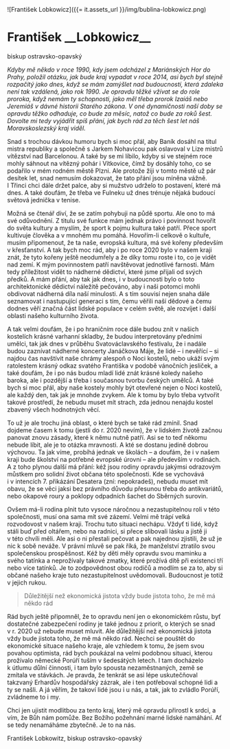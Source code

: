<div class="persona">
![František Lobkowicz]({{= it.assets_url }}/img/bublina-lobkowicz.png)

  <div>
    <h1>František __Lobkowicz__</h1>
    <span>biskup ostravsko-opavský</span>
  </div>
</div>

*Kdyby mě někdo v&nbsp;roce 1990, kdy jsem odcházel z&nbsp;Mariánských Hor do Prahy, položil otázku, jak bude kraj vypadat v&nbsp;roce 2014, asi bych byl stejně rozpačitý jako dnes, když se mám zamýšlet nad budoucností, která zdaleka není tak vzdálená, jako rok 1990. Je opravdu těžké vžívat se do role proroka, když nemám ty schopnosti, jako měl třeba prorok Izaiáš nebo Jeremiáš v&nbsp;dávné historii Starého zákona. V&nbsp;oné dynamičnosti naší doby se opravdu těžko odhaduje, co bude za měsíc, natož co bude za roků šest. Dovolte mi tedy vyjádřit spíš přání, jak bych rád za těch šest let náš Moravskoslezský kraj viděl.*

Snad s&nbsp;trochou dávkou humoru bych si moc přál, aby Baník dosáhl na&nbsp;titul mistra republiky a&nbsp;společně s&nbsp;Jarkem Nohavicou pak oslavoval v&nbsp;Lize mistrů vítězství nad Barcelonou. A&nbsp;také by se mi líbilo, kdyby si ve stejném roce mohly sáhnout na&nbsp;vítězný pohár i&nbsp;Vítkovice, čímž by dosáhly toho, co se podařilo v&nbsp;mém rodném městě Plzni. Ale protože žiji v&nbsp;tomto městě už pár desítek let, snad nemusím dokazovat, že tato přání jsou míněna vážně. I&nbsp;Třinci chci dále držet palce, aby si mužstvo udrželo to postavení, které má dnes. A&nbsp;také doufám, že třeba ve Fulneku už dnes trénuje nějaká budoucí světová jednička v&nbsp;tenise.

Možná se čtenář diví, že se zatím pohybuji na&nbsp;půdě sportu. Ale ono to má své odůvodnění. Z&nbsp;titulu své funkce mám jednak právo i&nbsp;povinnost hovořit do světa kultury a&nbsp;myslím, že sport k&nbsp;pojmu kultura také patří. Přece sport kultivuje člověka a&nbsp;v&nbsp;mnohém mu pomáhá. Hovořím-li celkově o&nbsp;kultuře, musím připomenout, že ta naše, evropská kultura, má své kořeny především v&nbsp;křesťanství. A&nbsp;tak bych moc rád, aby i&nbsp;po roce 2020 bylo v&nbsp;našem kraji znát, že tyto kořeny ještě neodumřely a že díky tomu roste i&nbsp;to, co je vidět nad zemí. K&nbsp;mým povinnostem patří navštěvovat jednotlivé farnosti. Mám tedy příležitost vidět to nádherné dědictví, které jsme přijali od svých předků. A&nbsp;mám přání, aby tak jak dnes, i&nbsp;v&nbsp;budoucnosti bylo o&nbsp;toto architektonické dědictví náležitě pečováno, aby i&nbsp;naši potomci mohli obdivovat nádherná díla naší minulosti. A&nbsp;s&nbsp;tím souvisí nejen snaha dále seznamovat i&nbsp;nastupující generaci s&nbsp;tím, čemu věřili naší dědové a&nbsp;čemu dodnes věří značná část lidské populace v&nbsp;celém světě, ale rozvíjet i&nbsp;další oblasti našeho kulturního života.

A&nbsp;tak velmi doufám, že i&nbsp;po hraničním roce dále budou znít v&nbsp;našich kostelích krásné varhanní skladby, že budou interpretovány předními umělci, tak jak dnes v&nbsp;průběhu Svatováclavského festivalu, že i&nbsp;nadále budou zaznívat nádherné koncerty Janáčkova Máje, že lidé &ndash; i&nbsp;nevěřící &ndash;  si najdou čas navštívit naše chrámy alespoň o&nbsp;Noci kostelů, nebo ukáží svým ratolestem krásný odkaz svatého Františka v&nbsp;podobě vánočních jesliček, a také doufám, že i&nbsp;po nás budou mladí lidé znát krásné koledy našeho baroka, ale i&nbsp;pozdější a třeba i&nbsp;současnou tvorbu českých umělců. A také bych si moc přál, aby naše kostely mohly být otevřené nejen o&nbsp;Noci kostelů, ale každý den, tak jak je mnohde zvykem. Ale k&nbsp;tomu by bylo třeba vytvořit takové prostředí, že nebudu muset mít strach, zda jednou nenajdu kostel zbavený všech hodnotných věcí.

To už je ale trochu jiná oblast, o&nbsp;které bych se také rád zmínil. Snad dojdeme časem k&nbsp;tomu (jestli do r.&nbsp;2020 nevím), že v&nbsp;lidském životě začnou panovat znovu zásady, které k&nbsp;němu nutně patří. Asi se to teď někomu nebude líbit, ale je to otázka mravnosti. A&nbsp;kté se dostanu jedině dobrou výchovou. Ta jak víme, probíhá jednak ve školách – a doufám, že i&nbsp;v&nbsp;našem kraji bude školství na&nbsp;potřebné evropské úrovni – ale především v&nbsp;rodinách. A&nbsp;z&nbsp;toho plynou další má přání: kéž jsou rodiny opravdu jakýmsi odrazovým můstkem pro solidní život občana této společnosti. Kde se vychovává i&nbsp;v&nbsp;intencích 7.&nbsp;přikázání Desatera (zní: nepokradeš), nebudu muset mít obavu, že se věci jaksi bez právního důvodu přesunou třeba do antikvariátů, nebo okapové roury a poklopy odpadních šachet do Sběrných surovin.

Ovšem má-li rodina plnit tuto vysoce náročnou a&nbsp;nezastupitelnou roli v&nbsp;této společnosti, musí ona sama mít své zázemí. Velmi mě trápí velká rozvodovost v&nbsp;našem kraji. Trochu tuto situaci nechápu. Vždyť ti lidé, když stáli buď před oltářem, nebo na&nbsp;radnici, si přece slibovali lásku a&nbsp;jistě ji v&nbsp;této chvíli měli. Ale asi o&nbsp;ni přestali pečovat a pak najednou zjistili, že už je nic k&nbsp;sobě neváže. V&nbsp;právní mluvě se pak říká, že manželství ztratilo svou společenskou prospěšnost. Kéž by děti měly opravdu svou maminku a svého tatínka a neprožívaly takové zmatky, které prožívá dítě při existenci tří nebo více tatínků. Je to zodpovědnost obou rodičů a modlím se za to, aby si občané našeho kraje tuto nezastupitelnost uvědomovali. Budoucnost je totiž v jejich rukou.

> Důležitější než ekonomická jistota vždy bude jistota toho, že mě má někdo rád

Rád bych ještě připomněl, že to opravdu není jen o&nbsp;ekonomickém růstu, byť dostatečné zabezpečení rodiny je také jednou z&nbsp;priorit, o&nbsp;kterých se snad v&nbsp;r.&nbsp;2020 už nebude muset mluvit. Ale důležitější než ekonomická jistota vždy bude jistota toho, že mě má někdo rád. Nechci se pouštět do ekonomické situace našeho kraje, ale vzhledem k tomu, že jsem svou povahou optimista, rád bych poukázal na&nbsp;velmi podobnou situaci, kterou prožívalo německé Porúří tuším v&nbsp;šedesátých letech. I&nbsp;tam docházelo k&nbsp;útlumu důlní činnosti, i&nbsp;tam bylo spousta nezaměstnaných, země se zmítala ve stávkách. Je pravda, že tenkrát se asi lépe uskutečňoval takzvaný Erhardův hospodářský zázrak, ale i&nbsp;ten potřeboval schopné lidi a ty se našli. A já věřím, že takoví lidé jsou i&nbsp;u&nbsp;nás, a tak, jak to zvládlo Porúří, zvládneme to i&nbsp;my.

Chci jen ujistit modlitbou za tento kraj, který mě opravdu přirostl k&nbsp;srdci, a vím, že Bůh nám pomůže. Bez Božího požehnání marné lidské namáhání. Ať se tedy nenamáháme zbytečně. Je to na&nbsp;nás.

František Lobkowitz, biskup ostravsko-opavský
